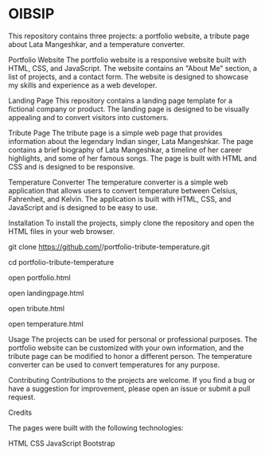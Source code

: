 # OIBSIP

This repository contains three projects: a portfolio website, a tribute page about Lata Mangeshkar, and a temperature converter.

Portfolio Website
The portfolio website is a responsive website built with HTML, CSS, and JavaScript. 
The website contains an "About Me" section, a list of projects, and a contact form.
The website is designed to showcase my skills and experience as a web developer.

Landing Page
This repository contains a landing page template for a fictional company or product. 
The landing page is designed to be visually appealing and to convert visitors into customers.

Tribute Page
The tribute page is a simple web page that provides information about the legendary Indian singer, Lata Mangeshkar. 
The page contains a brief biography of Lata Mangeshkar, a timeline of her career highlights, and some of her famous songs. 
The page is built with HTML and CSS and is designed to be responsive.

Temperature Converter
The temperature converter is a simple web application that allows users to convert temperature between Celsius, Fahrenheit, and Kelvin.
The application is built with HTML, CSS, and JavaScript and is designed to be easy to use.

Installation
To install the projects, simply clone the repository and open the HTML files in your web browser.

git clone https://github.com/<username>/portfolio-tribute-temperature.git
  
cd portfolio-tribute-temperature
  
open portfolio.html
  
open landingpage.html
  
open tribute.html
  
open temperature.html
  
Usage
The projects can be used for personal or professional purposes. The portfolio website can be customized with your own information, and the tribute page can be modified to honor a different person. The temperature converter can be used to convert temperatures for any purpose.

Contributing
Contributions to the projects are welcome. If you find a bug or have a suggestion for improvement, please open an issue or submit a pull request.
  
Credits
  
The pages were built with the following technologies:

HTML
CSS
JavaScript
Bootstrap 




